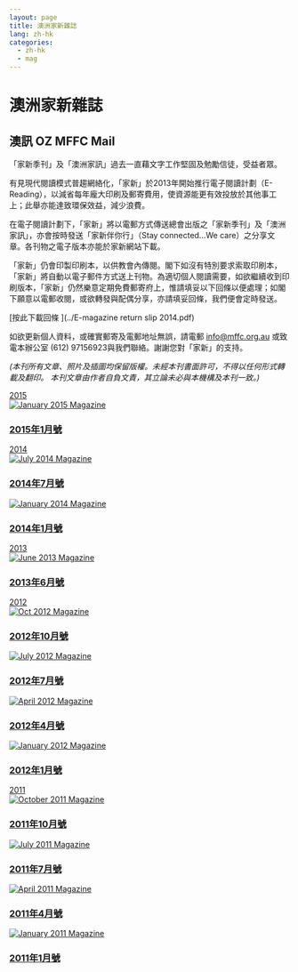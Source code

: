 ```yaml
---
layout: page
title: 澳洲家新雜誌
lang: zh-hk
categories: 
  - zh-hk
  - mag
---
```

澳洲家新雜誌
========

澳訊 OZ MFFC Mail
-----------------

「家新季刊」及「澳洲家訊」過去一直藉文字工作堅固及勉勵信徒，受益者眾。  

有見現代閱讀模式普趨網絡化，「家新」於2013年開始推行電子閱讀計劃（E-Reading），以減省每年龐大印刷及郵寄費用，使資源能更有效投放於其他事工上；此舉亦能達致環保效益，減少浪費。  

在電子閱讀計劃下，「家新」將以電郵方式傳送總會出版之「家新季刊」及「澳洲家訊」，亦會按時發送「家新伴你行」（Stay
connected…We care）之分享文章。各刊物之電子版本亦能於家新網站下載。  

「家新」仍會印製印刷本，以供教會內傳閱。閣下如沒有特別要求索取印刷本，「家新」將自動以電子郵件方式送上刊物。為適切個人閱讀需要，如欲繼續收到印刷版本，「家新」仍然樂意定期免費郵寄府上，惟請填妥以下回條以便處理；如閣下願意以電郵收閱，或欲轉發與配偶分享，亦請填妥回條，我們便會定時發送。  

[按此下載回條 <span class="glyphicon glyphicon-download-alt"></span>](../E-magazine return slip 2014.pdf)

如欲更新個人資料，或確實郵寄及電郵地址無誤，請電郵 <info@mffc.org.au>
或致電本辦公室 (612) 97156923與我們聯絡。謝謝您對「家新」的支持。

_(本刊所有文章、照片及插圖均保留版權。未經本刊書面許可，不得以任何形式轉載及翻印。
本刊文章由作者自負文責，其立論未必與本機構及本刊一致。)_ 



<div class="row">
<div class="panel-group " id="mag-panel">
<div class="panel panel-default">
<div class="panel-heading">
<a data-toggle="collapse" data-parent="#mag-panel" href="#collapse2015">2015</a>
</div>
<div id="collapse2015">
<div class="panel-body">
<a href="../Au_Newsletter_Jan2015.pdf">
<div class="col-sm-6 col-md-3">
<div class="thumbnail">
<img class="img-responsive" alt="January 2015 Magazine" src="../Au_Newsletter_Jan2015.jpg">
<div class="caption">
<h3>2015年1月號</h3>
</div>
</div>
</div>
</a>
</div>
</div>
</div>
<div class="panel panel-default">
<div class="panel-heading">
<a data-toggle="collapse" data-parent="#mag-panel" href="#collapse2014">2014</a>
</div>
<div id="collapse2014">
<div class="panel-body">
<a href="../Au_Newsletter_Jul2014.pdf">
<div class="col-sm-6 col-md-3">
<div class="thumbnail">
<img class="img-responsive" alt="July 2014 Magazine" src="../Au_Newsletter_Jul2014.jpg">
<div class="caption">
<h3>2014年7月號</h3>
</div>
</div>
</div>
</a>
<a href="../Au_Newsletter_Jan2014.pdf">
<div class="col-sm-6 col-md-3">
<div class="thumbnail">
<img class="img-responsive" alt="January 2014 Magazine" src="../Au_Newsletter_Jan2014.jpg">
<div class="caption">
<h3>2014年1月號</h3>
</div>
</div>
</div>
</a>
</div>
</div>
</div>
<div class="panel panel-default">
<div class="panel-heading">
<a data-toggle="collapse" data-parent="#mag-panel" href="#collapse2013">2013</a>
</div>
<div id="collapse2013">
<div class="panel-body">
<a href="../Au_Newsletter_Jun2013.pdf">
<div class="col-sm-6 col-md-3">
<div class="thumbnail">
<img class="img-responsive" alt="June 2013 Magazine" src="../2013Juna.png">
<div class="caption">
<h3>2013年6月號</h3>
</div>
</div>
</div>
</a>
</div>
</div>
</div>
<div class="panel panel-default">
<div class="panel-heading">
<a data-toggle="collapse" data-parent="#mag-panel" href="#collapse2012">2012</a>
</div>
<div id="collapse2012">
<div class="panel-body">
<a href="../Au_Newsletter_Oct2012.pdf">
<div class="col-sm-6 col-md-3">
<div class="thumbnail">
<img class="img-responsive" alt="Oct 2012 Magazine" src="../2012Oct.png">
<div class="caption">
<h3>2012年10月號</h3>
</div>
</div>
</div>
</a>
<a href="../Au_Newsletter_Jul2012.pdf">
<div class="col-sm-6 col-md-3">
<div class="thumbnail">
<img class="img-responsive" alt="July 2012 Magazine" src="../2012Jul.png">
<div class="caption">
<h3>2012年7月號</h3>
</div>
</div>
</div>
</a>
<a href="../Au_Newsletter_Apr2012.pdf">
<div class="col-sm-6 col-md-3">
<div class="thumbnail">
<img class="img-responsive" alt="April 2012 Magazine" src="../2012April.png">
<div class="caption">
<h3>2012年4月號</h3>
</div>
</div>
</div>
</a>
<a href="../Au_Newsletter_Jan2012.pdf">
<div class="col-sm-6 col-md-3">
<div class="thumbnail">
<img class="img-responsive" alt="January 2012 Magazine" src="../2012Jan.png">
<div class="caption">
<h3>2012年1月號</h3>
</div>
</div>
</div>
</a>
</div>
</div>
</div>
<div class="panel panel-default">
<div class="panel-heading">
<a data-toggle="collapse" data-parent="#mag-panel" href="#collapse2011">2011</a>
</div>
<div id="collapse2011" class="collapse">
<div class="panel-body">
<a href="../Au_Newsletter_Oct2011.pdf">
<div class="col-sm-6 col-md-3">
<div class="thumbnail">
<img class="img-responsive" alt="October 2011 Magazine" src="../Au_Newsletter_Oct2011_Page_1-Small.jpg">
<div class="caption">
<h3>2011年10月號</h3>
</div>
</div>
</div>
</a>
<a href="../Au_Newsletter_Jul2011.pdf">
<div class="col-sm-6 col-md-3">
<div class="thumbnail">
<img class="img-responsive" alt="July 2011 Magazine" src="../Au_Newsletter_Jul2011_Page_1-Small.jpg">
<div class="caption">
<h3>2011年7月號</h3>
</div>
</div>
</div>
</a>
<a href="../Au_Newsletter_Apr2011.pdf">
<div class="col-sm-6 col-md-3">
<div class="thumbnail">
<img class="img-responsive" alt="April 2011 Magazine" src="../Au_Newsletter_Apr2011_Page_1 Small.jpg">
<div class="caption">
<h3>2011年4月號</h3>
</div>
</div>
</div>
</a>
<a href="../Au_Newsletter_Jan2011.pdf">
<div class="col-sm-6 col-md-3">
<div class="thumbnail">
<img class="img-responsive" alt="January 2011 Magazine" src="../Au_Newsletter_Jan2011_Page_1.jpg">
<div class="caption">
<h3>2011年1月號</h3>
</div>
</div>
</div>
</a>
</div>
</div>
</div>
</div>
</div>
</div>
</div>

　

　
